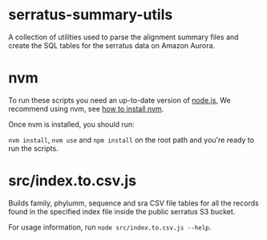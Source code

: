 # serratus-summary-utils

A collection of utilities used to parse the alignment summary files and create the SQL tables for the serratus data on Amazon Aurora.

# nvm

To run these scripts you need an up-to-date version of [node.js](https://nodejs.org),
We recommend using nvm, see [how to install nvm](https://github.com/nvm-sh/nvm#installing-and-updating "how to install nvm").

Once nvm is installed, you should run:

`nvm install`, `nvm use` and `npm install` on the root path and you're ready to run the scripts.

# src/index.to.csv.js

Builds family, phylumm, sequence and sra CSV file tables for all the records found in the specified index file inside the public serratus S3 bucket.

For usage information, run `node src/index.to.csv.js --help`.
